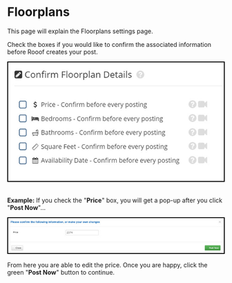 # Floorplans

This page will explain the Floorplans settings page.

Check the boxes if you would like to confirm the associated information before Rooof creates your post.

![](floorplans1.jpg)
<br>
<br>


**Example:** If you check the "**Price**" box, you will get a pop-up after you click "**Post Now**"...

![](floorplans2.jpg)

From here you are able to edit the price. Once you are happy, click the green "**Post Now**" button to continue.